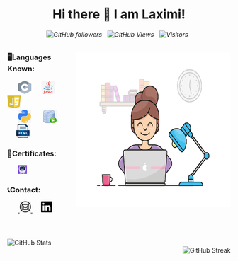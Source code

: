 <div align="center">
  
  # Hi there 👋 I am Laximi!
  
  ###### ![GitHub followers](https://img.shields.io/github/followers/tlaximi6?label=Follow&style=social) &nbsp;  ![GitHub Views](https://komarev.com/ghpvc/?username=tlaximi6) &nbsp; ![Visitors](https://visitor-badge.laobi.icu/badge?page_id=tlaximi6.tlaximi6) &nbsp;
  </div>
   <img src="icon/gif.gif" align="right"width="350" height="350" >
 
    
 <div align="left">
  <h3>🖥️Languages Known:</h3>
      <div>
       &nbsp;&nbsp;&nbsp; &nbsp;&nbsp;<img src="/icon/c.jpg"  width="30" height="30">
        &nbsp;&nbsp;&nbsp;&nbsp;&nbsp;<img src="/icon/java.jpg"  width="30" height="30">
        &nbsp;&nbsp;&nbsp;&nbsp;&nbsp; <img src="/icon/javascript.jpg"  width="30" height="30">
      </div>
      <div>
        &nbsp;&nbsp;&nbsp;&nbsp;&nbsp; <img src="/icon/python.jpg"  width="30" height="30">
       &nbsp;&nbsp;&nbsp;&nbsp;&nbsp; <img src="/icon/sql.jpg"  width="30" height="30">
         </div>
      <div>
      &nbsp;&nbsp;&nbsp;&nbsp;&nbsp;<img src="/icon/html.jpg"  width="30" height="30">
       <h3>🏅Certificates:</h3>
  <div>
   &nbsp;&nbsp;&nbsp;&nbsp;&nbsp; <a href="/icon/doc/HTML_  Mimo Certificate!.pdf">
          <img src="/icon/mimo.png"  width="20" height="20"> </a>
    <h3>📞Contact:</h3>
   <div>
       &nbsp;&nbsp;&nbsp; &nbsp;&nbsp;<a href="mailto:tlaximi11@gmail.com">
          <img src="/icon/email.jpg"  width="25" height="25">
        </a> &nbsp; &nbsp;&nbsp;
        <a href="https://www.linkedin.com/feed/">
       <img src="/icon/in.png"  width="25" height="25">
        </a>
      </div>
    <br>
   <h1></h1>
  <img src="https://github-readme-stats.vercel.app/api?username=tlaximi6&theme=radical&show_icons=true"  alt="GitHub Stats" align="left"><br />
<img src="https://streak-stats.demolab.com/?user=tlaximi6&theme=radical" alt="GitHub Streak" align="right">

